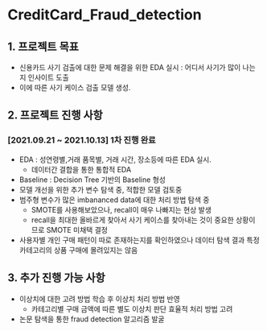 # CreditCard_Fraud_detection

## 1. 프로젝트 목표
- 신용카드 사기 검출에 대한 문제 해결을 위한 EDA 실시 : 어디서 사기가 많이 나는지 인사이트 도출
- 이에 따른 사기 케이스 검출 모델 생성.
## 2. 프로젝트 진행 사항

### [2021.09.21 ~ 2021.10.13] 1차 진행 완료
- EDA : 성연령별,거래 품목별, 거래 시간, 장소등에 따른 EDA 실시.
  - 데이터간 결합을 통한 통합적 EDA
- Baseline : Decision Tree 기반의 Baseline 형성
- 모델 개선을 위한 추가 변수 탐색 중, 적합한 모델 검토중
- 범주형 변수가 많은 imbananced data에 대한 처리 방법 탐색 중
  - SMOTE를 사용해보았으나, recall이 매우 나빠지는 현상 발생
  - recall을 최대한 올바르게 찾아서 사기 케이스를 찾아내는 것이 중요한 상황이므로 SMOTE 미채택 결정
- 사용자별 개인 구매 패턴이 따로 존재하는지를 확인하였으나 데이터 탐색 결과 특정 카테고리의 상품 구매에 몰려있지는 않음
## 3. 추가 진행 가능 사항
- 이상치에 대한 고려 방법 학습 후 이상치 처리 방법 반영
  - 카테고리별 구매 금액에 따른 별도 이상치 판단 효율적 처리 방법 고려
- 논문 탐색을 통한 fraud detection 알고리즘 발굴
